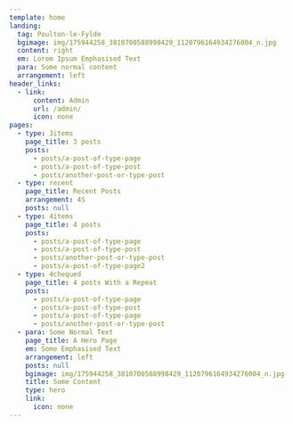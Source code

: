 ```yaml
---
template: home
landing:
  tag: Poulton-le-Fylde
  bgimage: img/175944258_3810700588998429_1120796164934276004_n.jpg
  content: right
  em: Lorem Ipsum Emphasised Text
  para: Some normal content
  arrangement: left
header_links:
  - link:
      content: Admin
      url: /admin/
      icon: none
pages:
  - type: 3items
    page_title: 3 posts
    posts:
      - posts/a-post-of-type-page
      - posts/a-post-of-type-post
      - posts/another-post-or-type-post
  - type: recent
    page_title: Recent Posts
    arrangement: 4S
    posts: null
  - type: 4items
    page_title: 4 posts
    posts:
      - posts/a-post-of-type-page
      - posts/a-post-of-type-post
      - posts/another-post-or-type-post
      - posts/a-post-of-type-page2
  - type: 4chequed
    page_title: 4 posts With a Repeat
    posts:
      - posts/a-post-of-type-page
      - posts/a-post-of-type-post
      - posts/a-post-of-type-page
      - posts/another-post-or-type-post
  - para: Some Normal Text
    page_title: A Hero Page
    em: Some Emphasised Text
    arrangement: left
    posts: null
    bgimage: img/175944258_3810700588998429_1120796164934276004_n.jpg
    title: Some Content
    type: hero
    link:
      icon: none
---
```

